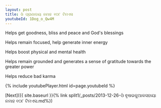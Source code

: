 ```yaml
---
layout: post
title: ଓଁ ପ୍ରାଣାଦାୟ ନମାହ ୧୦୮ ଟିମଏସ
youtubeId: 1Dog_o_Qw4M
---
```

 
 
Helps get goodness, bliss and peace and God's blessings
 
Helps remain focused, help generate inner energy 
 
Helps boost physical and mental health 
 
Helps remain grounded and generates a sense of gratitude towards the greater power 
 
Helps reduce bad karma
 
 
 
 


{% include youtubePlayer.html id=page.youtubeId %}
 
[Next]({{ site.baseurl }}{% link  split1/_posts/2013-12-26-ଓଁ ଵୃଷଭକୁଆକସହାୟା ନମାହ ୧୦୮ ଟିମଏସ.md%})
 
